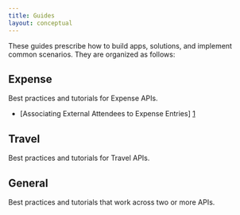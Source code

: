 ```yaml
---
title: Guides
layout: conceptual
---
```

These guides prescribe how to build apps, solutions, and  implement common scenarios. They are organized as follows:

## Expense
Best practices and tutorials for Expense APIs.
- [Associating External Attendees to Expense Entries] [1]

## Travel
Best practices and tutorials for Travel APIs.

## General
Best practices and tutorials that work across two or more APIs.

[1]: http://concur.github.io/developer.concur.com/docs/guides/expense/associating-attendees.html
